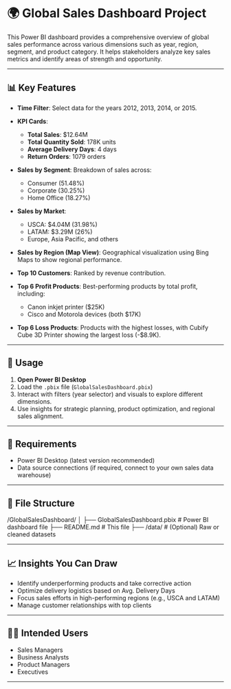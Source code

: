 # 🌍 Global Sales Dashboard Project

This Power BI dashboard provides a comprehensive overview of global sales performance across various dimensions such as year, region, segment, and product category. It helps stakeholders analyze key sales metrics and identify areas of strength and opportunity.

---

## 📊 Key Features

- **Time Filter**: Select data for the years 2012, 2013, 2014, or 2015.
- **KPI Cards**:
  - **Total Sales**: $12.64M
  - **Total Quantity Sold**: 178K units
  - **Average Delivery Days**: 4 days
  - **Return Orders**: 1079 orders

- **Sales by Segment**: Breakdown of sales across:
  - Consumer (51.48%)
  - Corporate (30.25%)
  - Home Office (18.27%)

- **Sales by Market**:
  - USCA: $4.04M (31.98%)
  - LATAM: $3.29M (26%)
  - Europe, Asia Pacific, and others

- **Sales by Region (Map View)**: Geographical visualization using Bing Maps to show regional performance.

- **Top 10 Customers**: Ranked by revenue contribution.

- **Top 6 Profit Products**: Best-performing products by total profit, including:
  - Canon inkjet printer ($25K)
  - Cisco and Motorola devices (both $17K)

- **Top 6 Loss Products**: Products with the highest losses, with Cubify Cube 3D Printer showing the largest loss (-$8.9K).

---

## 🧾 Usage

1. **Open Power BI Desktop**
2. Load the `.pbix` file (`GlobalSalesDashboard.pbix`)
3. Interact with filters (year selector) and visuals to explore different dimensions.
4. Use insights for strategic planning, product optimization, and regional sales alignment.

---

## 🔧 Requirements

- Power BI Desktop (latest version recommended)
- Data source connections (if required, connect to your own sales data warehouse)

---

## 📂 File Structure

/GlobalSalesDashboard/
│
├── GlobalSalesDashboard.pbix # Power BI dashboard file
├── README.md # This file
├── /data/ # (Optional) Raw or cleaned datasets


---

## 📈 Insights You Can Draw

- Identify underperforming products and take corrective action
- Optimize delivery logistics based on Avg. Delivery Days
- Focus sales efforts in high-performing regions (e.g., USCA and LATAM)
- Manage customer relationships with top clients

---

## 🧑‍💼 Intended Users

- Sales Managers
- Business Analysts
- Product Managers
- Executives

---


